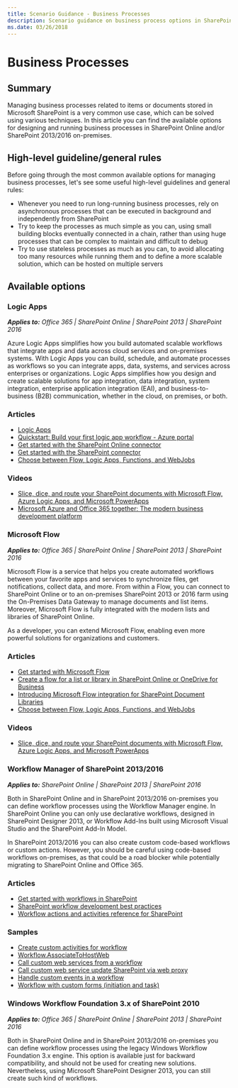 ```yaml
---
title: Scenario Guidance - Business Processes
description: Scenario guidance on business process options in SharePoint Online and in on-premises.
ms.date: 03/26/2018
---
```


# Business Processes

## Summary

Managing business processes related to items or documents stored in Microsoft SharePoint is a very common use case, which can be solved using various techniques. In this article you can find the available options for designing and running business processes in SharePoint Online and/or SharePoint 2013/2016 on-premises.

## High-level guideline/general rules

Before going through the most common available options for managing business processes, let's see some useful high-level guidelines and general rules:

* Whenever you need to run long-running business processes, rely on asynchronous processes that can be executed in background and independently from SharePoint
* Try to keep the processes as much simple as you can, using small building blocks eventually connected in a chain, rather than using huge processes that can be complex to maintain and difficult to debug
* Try to use stateless processes as much as you can, to avoid allocating too many resources while running them and to define a more scalable solution, which can be hosted on multiple servers

## Available options

### Logic Apps

_**Applies to:** Office 365 | SharePoint Online | SharePoint 2013 | SharePoint 2016_

Azure Logic Apps simplifies how you build automated scalable workflows that integrate apps and data across cloud services and on-premises systems.
With Logic Apps you can build, schedule, and automate processes as workflows so you can integrate apps, data, systems, and services across enterprises or organizations. Logic Apps simplifies how you design and create scalable solutions for app integration, data integration, system integration, enterprise application integration (EAI), and business-to-business (B2B) communication, whether in the cloud, on premises, or both.

### Articles

* [Logic Apps](https://azure.microsoft.com/en-us/services/logic-apps/)
* [Quickstart: Build your first logic app workflow - Azure portal](https://docs.microsoft.com/en-us/azure/logic-apps/quickstart-create-first-logic-app-workflow)
* [Get started with the SharePoint Online connector](https://docs.microsoft.com/en-us/azure/connectors/connectors-create-api-sharepointonline)
* [Get started with the SharePoint connector](https://docs.microsoft.com/en-us/azure/connectors/connectors-create-api-sharepointserver)
* [Choose between Flow, Logic Apps, Functions, and WebJobs](https://docs.microsoft.com/en-us/azure/azure-functions/functions-compare-logic-apps-ms-flow-webjobs)

### Videos

* [Slice, dice, and route your SharePoint documents with Microsoft Flow, Azure Logic Apps, and Microsoft PowerApps](https://azure.microsoft.com/en-us/resources/videos/build-2017-slice-dice-and-route-your-sharepoint-documents-with-microsoft-flow-azure-logic-apps-and-microsoft-powerapps/)
* [Microsoft Azure and Office 365 together: The modern business development platform](https://azure.microsoft.com/en-us/resources/videos/microsoft-ignite-2017-microsoft-azure-and-office-365-together-the-modern-business-development-platform/)

### Microsoft Flow

_**Applies to:** Office 365 | SharePoint Online | SharePoint 2013 | SharePoint 2016_

Microsoft Flow is a service that helps you create automated workflows between your favorite apps and services to synchronize files, get notifications, collect data, and more. From within a Flow, you can connect to SharePoint Online or to an on-premises SharePoint 2013 or 2016 farm using the On-Premises Data Gateway to manage documents and list items. Moreover, Microsoft Flow is fully integrated with the modern lists and libraries of SharePoint Online.

As a developer, you can extend Microsoft Flow, enabling even more powerful solutions for organizations and customers.

### Articles

* [Get started with Microsoft Flow](https://docs.microsoft.com/en-us/flow/getting-started)
* [Create a flow for a list or library in SharePoint Online or OneDrive for Business](https://support.office.com/en-us/article/create-a-flow-for-a-list-or-library-in-sharepoint-online-or-onedrive-for-business-a9c3e03b-0654-46af-a254-20252e580d01)
* [Introducing Microsoft Flow integration for SharePoint Document Libraries](https://flow.microsoft.com/en-us/blog/flow-in-spo-document-libraries/)
* [Choose between Flow, Logic Apps, Functions, and WebJobs](https://docs.microsoft.com/en-us/azure/azure-functions/functions-compare-logic-apps-ms-flow-webjobs)

### Videos

* [Slice, dice, and route your SharePoint documents with Microsoft Flow, Azure Logic Apps, and Microsoft PowerApps](https://azure.microsoft.com/en-us/resources/videos/build-2017-slice-dice-and-route-your-sharepoint-documents-with-microsoft-flow-azure-logic-apps-and-microsoft-powerapps/)

### Workflow Manager of SharePoint 2013/2016

_**Applies to:** SharePoint Online | SharePoint 2013 | SharePoint 2016_

Both in SharePoint Online and in SharePoint 2013/2016 on-premises you can define workflow processes using the Workflow Manager engine. In SharePoint Online you can only use declarative workflows, designed in SharePoint Designer 2013, or Workflow Add-Ins built using Microsoft Visual Studio and the SharePoint Add-In Model.

 In SharePoint 2013/2016 you can also create custom code-based workflows or custom actions. However, you should be careful using code-based workflows on-premises, as that could be a road blocker while potentially migrating to SharePoint Online and Office 365.

### Articles

* [Get started with workflows in SharePoint](https://docs.microsoft.com/en-us/sharepoint/dev/general-development/get-started-with-workflows-in-sharepoint)
* [SharePoint workflow development best practices](https://docs.microsoft.com/en-us/sharepoint/dev/general-development/sharepoint-workflow-development-best-practices)
* [Workflow actions and activities reference for SharePoint](https://docs.microsoft.com/en-us/sharepoint/dev/general-development/workflow-actions-and-activities-reference-for-sharepoint)

### Samples

* [Create custom activities for workflow](https://github.com/SharePoint/PnP/tree/master/Samples/Workflow.Activities)
* [Workflow.AssociateToHostWeb](https://github.com/SharePoint/PnP/tree/master/Samples/Workflow.AssociateToHostWeb)
* [Call custom web services from a workflow](https://github.com/SharePoint/PnP/tree/master/Samples/Workflow.CallCustomService)
* [Call custom web service update SharePoint via web proxy](https://github.com/SharePoint/PnP/tree/master/Samples/Workflow.CallServiceUpdateSPViaProxy)
* [Handle custom events in a workflow](https://github.com/SharePoint/PnP/tree/master/Samples/Workflow.CustomEvents)
* [Workflow with custom forms (initiation and task)](https://github.com/SharePoint/PnP/tree/master/Samples/Workflow.CustomTasks)

### Windows Workflow Foundation 3.x of SharePoint 2010

_**Applies to:** Office 365 | SharePoint Online | SharePoint 2013 | SharePoint 2016_

Both in SharePoint Online and in SharePoint 2013/2016 on-premises you can define workflow processes using the legacy Windows Workflow Foundation 3.x engine. This option is available just for backward compatibility, and should not be used for creating new solutions. Nevertheless, using Microsoft SharePoint Designer 2013, you can still create such kind of workflows.

